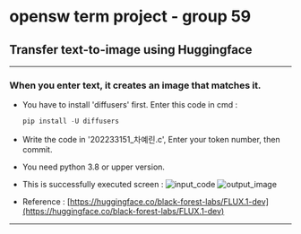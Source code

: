 # opensw term project - group 59

## Transfer text-to-image using Huggingface
---
### When you enter text, it creates an image that matches it.
- You have to install 'diffusers' first.
  Enter this code in cmd :
  ```c
  pip install -U diffusers
- Write the code in '202233151_차예린.c', Enter your token number, then commit.
- You need python 3.8 or upper version.
- This is successfully executed screen : ![input_code](https://github.com/user-attachments/assets/1cf1ec6e-4061-4501-a51f-41aadd5af0f9)
![output_image](https://github.com/user-attachments/assets/719ef260-8ada-4f42-babc-29551df5914a)


- Reference : [https://huggingface.co/black-forest-labs/FLUX.1-dev](https://huggingface.co/black-forest-labs/FLUX.1-dev)
---
